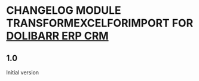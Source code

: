 # CHANGELOG MODULE TRANSFORMEXCELFORIMPORT FOR [DOLIBARR ERP CRM](https://www.dolibarr.org)

## 1.0

Initial version
